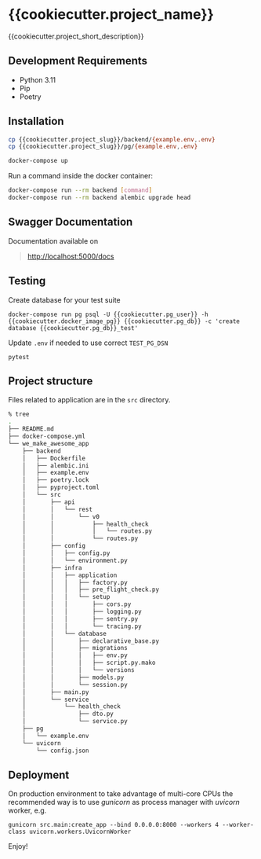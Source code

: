 {{cookiecutter.project_name}}
=============================

{{cookiecutter.project_short_description}}


Development Requirements
------------------------

- Python 3.11
- Pip
- Poetry


Installation
------------

```bash
cp {{cookiecutter.project_slug}}/backend/{example.env,.env}
cp {{cookiecutter.project_slug}}/pg/{example.env,.env}
```

```bash
docker-compose up
```

Run a command inside the docker container:

```bash
docker-compose run --rm backend [command]
docker-compose run --rm backend alembic upgrade head
```


Swagger Documentation
---------------------

Documentation available on

> <http://localhost:5000/docs>


Testing
-------

Create database for your test suite

```
docker-compose run pg psql -U {{cookiecutter.pg_user}} -h {{cookiecutter.docker_image_pg}} {{cookiecutter.pg_db}} -c 'create database {{cookiecutter.pg_db}}_test'
```

Update `.env` if needed to use correct `TEST_PG_DSN`

```
pytest
```


Project structure
-----------------

Files related to application are in the `src` directory.

```bash
% tree
.
├── README.md
├── docker-compose.yml
└── we_make_awesome_app
    ├── backend
    │   ├── Dockerfile
    │   ├── alembic.ini
    │   ├── example.env
    │   ├── poetry.lock
    │   ├── pyproject.toml
    │   └── src
    │       ├── api
    │       │   └── rest
    │       │       └── v0
    │       │           ├── health_check
    │       │           │   └── routes.py
    │       │           └── routes.py
    │       ├── config
    │       │   ├── config.py
    │       │   └── environment.py
    │       ├── infra
    │       │   ├── application
    │       │   │   ├── factory.py
    │       │   │   ├── pre_flight_check.py
    │       │   │   └── setup
    │       │   │       ├── cors.py
    │       │   │       ├── logging.py
    │       │   │       ├── sentry.py
    │       │   │       └── tracing.py
    │       │   └── database
    │       │       ├── declarative_base.py
    │       │       ├── migrations
    │       │       │   ├── env.py
    │       │       │   ├── script.py.mako
    │       │       │   └── versions
    │       │       ├── models.py
    │       │       └── session.py
    │       ├── main.py
    │       └── service
    │           └── health_check
    │               ├── dto.py
    │               └── service.py
    ├── pg
    │   └── example.env
    └── uvicorn
        └── config.json
```



Deployment
----------

On production environment to take advantage of multi-core CPUs the recommended
way is to use <i>gunicorn</i> as process manager with <i>uvicorn</i> worker, e.g.

```
gunicorn src.main:create_app --bind 0.0.0.0:8000 --workers 4 --worker-class uvicorn.workers.UvicornWorker
```

Enjoy!

